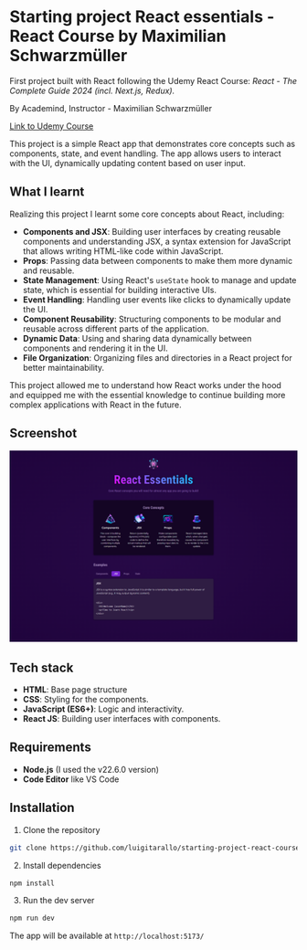 # Starting project React essentials - React Course by Maximilian Schwarzmüller

First project built with React following the Udemy React Course:
_React - The Complete Guide 2024 (incl. Next.js, Redux)._

By Academind, Instructor - Maximilian Schwarzmüller

[Link to Udemy Course](https://www.udemy.com/course/react-the-complete-guide-incl-redux/)

This project is a simple React app that demonstrates core concepts such as components, state, and event handling. The app allows users to interact with the UI, dynamically updating content based on user input.

## What I learnt

Realizing this project I learnt some core concepts about React, including:

- **Components and JSX**: Building user interfaces by creating reusable components and understanding JSX, a syntax extension for JavaScript that allows writing HTML-like code within JavaScript.
- **Props**: Passing data between components to make them more dynamic and reusable.
- **State Management**: Using React's `useState` hook to manage and update state, which is essential for building interactive UIs.
- **Event Handling**: Handling user events like clicks to dynamically update the UI.
- **Component Reusability**: Structuring components to be modular and reusable across different parts of the application.
- **Dynamic Data**: Using and sharing data dynamically between components and rendering it in the UI.
- **File Organization**: Organizing files and directories in a React project for better maintainability.

This project allowed me to understand how React works under the hood and equipped me with the essential knowledge to continue building more complex applications with React in the future.

## Screenshot

![App Screenshot](./src/assets/screenshot-first-react-project.png)

## Tech stack

- **HTML**: Base page structure
- **CSS**: Styling for the components.
- **JavaScript (ES6+)**: Logic and interactivity.
- **React JS**: Building user interfaces with components.

## Requirements

- **Node.js** (I used the v22.6.0 version)
- **Code Editor** like VS Code

## Installation

1. Clone the repository

```bash
git clone https://github.com/luigitarallo/starting-project-react-course.git
```

2. Install dependencies

```bash
npm install
```

3. Run the dev server

```bash
npm run dev
```

The app will be available at `http://localhost:5173/`
